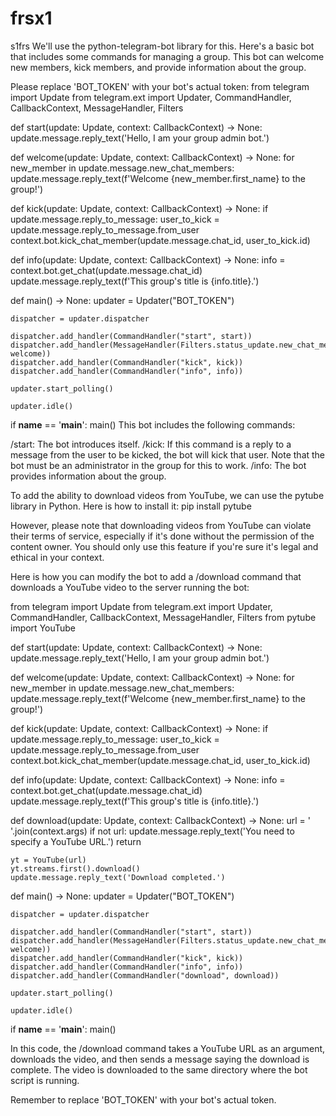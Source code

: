 # frsx1
s1frs
We'll use the python-telegram-bot library for this. Here's a basic bot that includes some commands for managing a group. This bot can welcome new members, kick members, and provide information about the group.

Please replace 'BOT_TOKEN' with your bot's actual token:
from telegram import Update
from telegram.ext import Updater, CommandHandler, CallbackContext, MessageHandler, Filters

def start(update: Update, context: CallbackContext) -> None:
    update.message.reply_text('Hello, I am your group admin bot.')

def welcome(update: Update, context: CallbackContext) -> None:
    for new_member in update.message.new_chat_members:
        update.message.reply_text(f'Welcome {new_member.first_name} to the group!')

def kick(update: Update, context: CallbackContext) -> None:
    if update.message.reply_to_message:
        user_to_kick = update.message.reply_to_message.from_user
        context.bot.kick_chat_member(update.message.chat_id, user_to_kick.id)

def info(update: Update, context: CallbackContext) -> None:
    info = context.bot.get_chat(update.message.chat_id)
    update.message.reply_text(f'This group\'s title is {info.title}.')

def main() -> None:
    updater = Updater("BOT_TOKEN")

    dispatcher = updater.dispatcher

    dispatcher.add_handler(CommandHandler("start", start))
    dispatcher.add_handler(MessageHandler(Filters.status_update.new_chat_members, welcome))
    dispatcher.add_handler(CommandHandler("kick", kick))
    dispatcher.add_handler(CommandHandler("info", info))

    updater.start_polling()

    updater.idle()

if __name__ == '__main__':
    main()
This bot includes the following commands:

/start: The bot introduces itself.
/kick: If this command is a reply to a message from the user to be kicked, the bot will kick that user. Note that the bot must be an administrator in the group for this to work.
/info: The bot provides information about the group.

To add the ability to download videos from YouTube, we can use the pytube library in Python. Here is how to install it:
pip install pytube

However, please note that downloading videos from YouTube can violate their terms of service, especially if it's done without the permission of the content owner. You should only use this feature if you're sure it's legal and ethical in your context.

Here is how you can modify the bot to add a /download command that downloads a YouTube video to the server running the bot:

from telegram import Update
from telegram.ext import Updater, CommandHandler, CallbackContext, MessageHandler, Filters
from pytube import YouTube

def start(update: Update, context: CallbackContext) -> None:
    update.message.reply_text('Hello, I am your group admin bot.')

def welcome(update: Update, context: CallbackContext) -> None:
    for new_member in update.message.new_chat_members:
        update.message.reply_text(f'Welcome {new_member.first_name} to the group!')

def kick(update: Update, context: CallbackContext) -> None:
    if update.message.reply_to_message:
        user_to_kick = update.message.reply_to_message.from_user
        context.bot.kick_chat_member(update.message.chat_id, user_to_kick.id)

def info(update: Update, context: CallbackContext) -> None:
    info = context.bot.get_chat(update.message.chat_id)
    update.message.reply_text(f'This group\'s title is {info.title}.')

def download(update: Update, context: CallbackContext) -> None:
    url = ' '.join(context.args)
    if not url:
        update.message.reply_text('You need to specify a YouTube URL.')
        return

    yt = YouTube(url)
    yt.streams.first().download()
    update.message.reply_text('Download completed.')

def main() -> None:
    updater = Updater("BOT_TOKEN")

    dispatcher = updater.dispatcher

    dispatcher.add_handler(CommandHandler("start", start))
    dispatcher.add_handler(MessageHandler(Filters.status_update.new_chat_members, welcome))
    dispatcher.add_handler(CommandHandler("kick", kick))
    dispatcher.add_handler(CommandHandler("info", info))
    dispatcher.add_handler(CommandHandler("download", download))

    updater.start_polling()

    updater.idle()

if __name__ == '__main__':
    main()

In this code, the /download command takes a YouTube URL as an argument, downloads the video, and then sends a message saying the download is complete. The video is downloaded to the same directory where the bot script is running.

Remember to replace 'BOT_TOKEN' with your bot's actual token.
